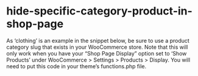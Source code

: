 # hide-specific-category-product-in-shop-page
As ‘clothing’ is an example in the snippet below, be sure to use a product category slug that exists in your WooCommerce store.  Note that this will only work when you have your “Shop Page Display” option set to ‘Show Products’ under WooCommerce > Settings > Products > Display.  You will need to put this code in your theme’s functions.php file.
